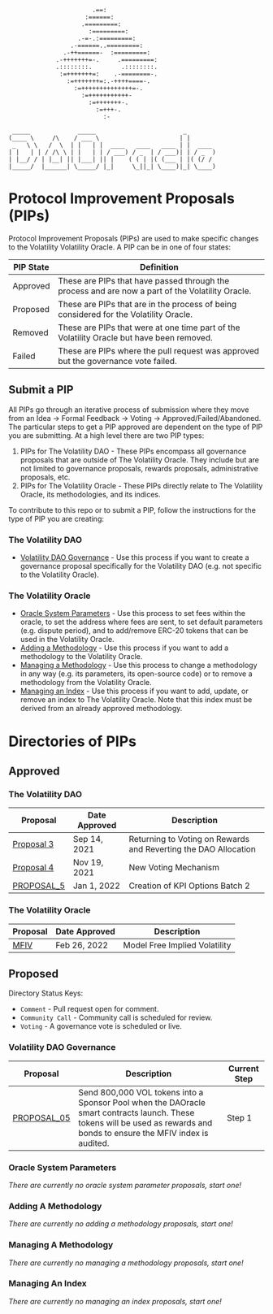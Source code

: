 ```                                       
                       .==:                    
                     :======:                  
                    .=========:                
                      :=========:              
                   .-=-.:=========:            
                 .-======..=========:          
               .-++======-  :=========:        
             .-+++++++=-.     .=========:      
             .::::::::.        .::::::::.      
              :=+++++++=:    .-========-.      
                :=+++++++=:.-++++====-.        
                  :=++++++++++++++=-.          
                    :=+++++++++++-             
                      :=+++++++-.              
                        :=+++-.                
                          :-                   
                                         
 _____             _____                        _        
(____ \     /\    / ___ \                      | |       
 _   \ \   /  \  | |   | |  ____   ____   ____ | |  ____ 
| |   | | / /\ \ | |   | | / ___) / _  | / ___)| | / _  )
| |__/ / | |__| || |___| || |    ( ( | |( (___ | |( (/ / 
|_____/  |______| \_____/ |_|     \_||_| \____)|_| \____)                
```

# Protocol Improvement Proposals (PIPs)

Protocol Improvement Proposals (PIPs) are used to make specific changes to the Volatility Volatility Oracle. A PIP can be in one of four states:

|PIP State| Definition|
|-------- |-----------|
|Approved | These are PIPs that have passed through the process and are now a part of the Volatility Oracle.|
|Proposed | These are PIPs that are in the process of being considered for the Volatility Oracle.|
|Removed  | These are PIPs that were at one time part of the Volatility Oracle but have been removed.|
|Failed   | These are PIPs where the pull request was approved but the governance vote failed.|


## Submit a PIP
All PIPs go through an iterative process of submission where they move from an Idea → Formal Feedback → Voting → Approved/Failed/Abandoned. The particular steps to get a PIP approved are dependent on the type of PIP you are submitting. At a high level there are two PIP types:
1. PIPs for The Volatility DAO -  These PIPs encompass all governance proposals that are outside of The Volatility Oracle. They include but are not limited to governance proposals, rewards proposals, administrative proposals, etc.
2. PIPs for The Volatility Oracle - These PIPs directly relate to The Volatility Oracle, its methodologies, and its indices.

To contribute to this repo or to submit a PIP, follow the instructions for the type of PIP you are creating:


### The Volatility DAO
- [Volatility DAO Governance](Proposed/Volatility_DAO_Governance/README.md) - Use this process if you want to create a governance proposal specifically for the Volatility DAO (e.g. not specific to the Volatility Oracle).

### The Volatility Oracle
- [Oracle System Parameters](Proposed/Oracle_System_Parameters/README.md) - Use this process to set fees within the oracle, to set the address where fees are sent, to set default parameters (e.g. dispute period), and to add/remove ERC-20 tokens that can be used in the Volatility Oracle.
- [Adding a Methodology](Proposed/Adding_A_Methodology/README.md) - Use this process if you want to add a methodology to the Volatility Oracle.
- [Managing a Methodology](Proposed/Managing_A_Methodology/README.md) - Use this process to change a methodology in any way (e.g. its parameters, its open-source code) or to remove a methodology from the Volatility Oracle.
- [Managing an Index](Proposed/Managing_An_Index/README.md) - Use this process if you want to add, update, or remove an index to The Volatility Oracle. Note that this index must be derived from an already approved methodology.

# Directories of PIPs

## Approved 

### The Volatility DAO
| Proposal | Date Approved | Description |
| --- | --- | --- | 
| [Proposal 3](.&#x2F;tree&#x2F;main&#x2F;Approved&#x2F;Governance_PIPs&#x2F;Proposal_03&#x2F;)| Sep 14, 2021 | Returning to Voting on Rewards and Reverting the DAO Allocation |
| [Proposal 4](.&#x2F;tree&#x2F;main&#x2F;Approved&#x2F;Governance_PIPs&#x2F;Proposal_04&#x2F;)| Nov 19, 2021 | New Voting Mechanism |
| [PROPOSAL_5](.&#x2F;tree&#x2F;main&#x2F;Approved&#x2F;Governance_PIPs&#x2F;Proposal_05&#x2F;)| Jan 1, 2022 | Creation of KPI Options Batch 2 |


### The Volatility Oracle
| Proposal | Date Approved | Description |
| --- | --- | --- | 
| [MFIV](.&#x2F;tree&#x2F;main&#x2F;Approved&#x2F;Volatility_Oracle_PIPs&#x2F;MFIV&#x2F;)| Feb 26, 2022 | Model Free Implied Volatility |

## Proposed

Directory Status Keys:
* `Comment` - Pull request open for comment.
* `Community Call` - Community call is scheduled for review.
* `Voting` - A governance vote is scheduled or live.

### Volatility DAO Governance
| Proposal | Description | Current Step |
| --- | --- | --- | 
| [PROPOSAL_05](.&#x2F;tree&#x2F;Proposal_06&#x2F;Proposed&#x2F;Volatility_DAO_Governance&#x2F;Step_1&#x2F;Proposal_06&#x2F;)| Send 800,000 VOL tokens into a Sponsor Pool when the DAOracle smart contracts launch. These tokens will be used as rewards and bonds to ensure the MFIV index is audited. | Step 1 |

### Oracle System Parameters
*There are currently no oracle system parameter proposals, start one!*

### Adding A Methodology
*There are currently no adding a methodology proposals, start one!*

### Managing A Methodology
*There are currently no managing a methodology proposals, start one!*

### Managing An Index
*There are currently no managing an index proposals, start one!*
